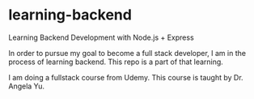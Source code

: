 # learning-backend
Learning Backend Development with Node.js + Express

In order to pursue my goal to become a full stack developer, I am in the process of learning backend.
This repo is a part of that learning.

I am doing a fullstack course from Udemy. This course is taught by Dr. Angela Yu.
